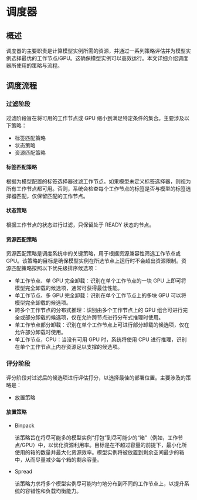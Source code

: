 # 调度器

## 概述

调度器的主要职责是计算模型实例所需的资源，并通过一系列策略评估并为模型实例选择最优的工作节点/GPU。这确保模型实例可以高效运行。本文详细介绍调度器所使用的策略与流程。

## 调度流程

### 过滤阶段

过滤阶段旨在将可用的工作节点或 GPU 缩小到满足特定条件的集合。主要涉及以下策略：

- 标签匹配策略
- 状态策略
- 资源匹配策略

#### 标签匹配策略

根据为模型配置的标签选择器过滤工作节点。如果模型未定义标签选择器，则视为所有工作节点都可用。否则，系统会检查每个工作节点的标签是否与模型的标签选择器匹配，仅保留匹配的工作节点。

#### 状态策略

根据工作节点的状态进行过滤，只保留处于 READY 状态的节点。

#### 资源匹配策略

资源匹配策略是调度系统中的关键策略，用于根据资源兼容性筛选工作节点或 GPU。该策略的目标是确保模型实例在所选节点上运行时不会超出资源限制。资源匹配策略按照以下优先级排序候选项：

- 单工作节点、单 GPU 完全卸载：识别在单个工作节点的一块 GPU 上即可将模型完全卸载的候选项，通常可获得最佳性能。
- 单工作节点、多 GPU 完全卸载：识别在单个工作节点上的多块 GPU 可以将模型完全卸载的候选项。
- 跨多个工作节点的分布式推理：识别由多个工作节点上的 GPU 组合可进行完全或部分卸载的候选项，仅在允许跨节点进行分布式推理时使用。
- 单工作节点部分卸载：识别在单个工作节点上可进行部分卸载的候选项，仅在允许部分卸载时使用。
- 单工作节点，CPU：当没有可用 GPU 时，系统将使用 CPU 进行推理，识别在单个工作节点上内存资源足以支撑的候选项。

### 评分阶段

评分阶段对过滤后的候选项进行评估打分，以选择最佳的部署位置。主要涉及的策略是：

- 放置策略

#### 放置策略

- Binpack

  该策略旨在将尽可能多的模型实例“打包”到尽可能少的“箱”（例如，工作节点/GPU）中，以优化资源利用率。目标是在不超过容量的前提下，最小化所使用的箱的数量并最大化资源效率。模型实例将被放置到剩余空间最少的箱中，从而尽量减少每个箱的剩余容量。

- Spread

  该策略力求将多个模型实例尽可能均匀地分布到不同的工作节点上，以提升系统的容错性和负载均衡能力。